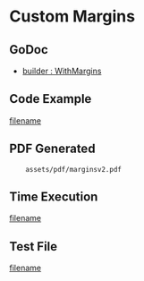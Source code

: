 # Custom Margins

## GoDoc
* [builder : WithMargins](https://pkg.go.dev/github.com/mechiko/maroto/v2/pkg/config#CfgBuilder.WithMargins)

## Code Example
[filename](../../assets/examples/margins/v2/main.go ':include :type=code')

## PDF Generated
```pdf
	assets/pdf/marginsv2.pdf
```

## Time Execution
[filename](../../assets/text/marginsv2.txt  ':include :type=code')

## Test File
[filename](https://raw.githubusercontent.com/johnfercher/maroto/master/test/maroto/examples/margins.json  ':include :type=code')